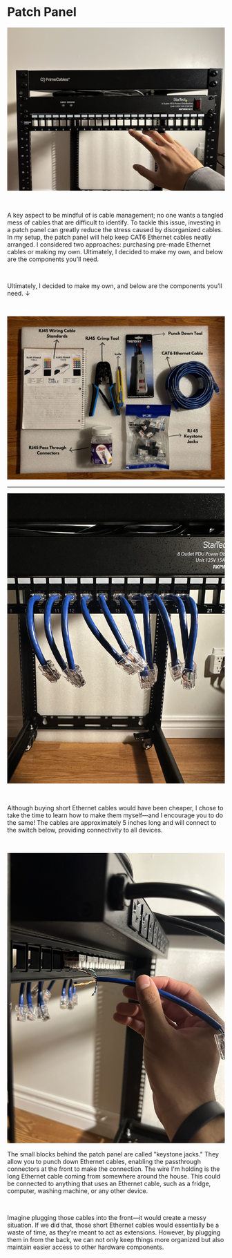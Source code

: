 # Patch Panel 
![Patch Panel](/IMAGES/PatchPanel.jpg)

<br>

<p>
A key aspect to be mindful of is cable management; no one wants a tangled mess of cables that are difficult to identify. To tackle this issue, investing in a patch panel can greatly reduce the stress caused by disorganized cables. In my setup, the patch panel will help keep CAT6 Ethernet cables neatly arranged. I considered two approaches: purchasing pre-made Ethernet cables or making my own. Ultimately, I decided to make my own, and below are the components you’ll need. 
</p>

<br>

<p> 
Ultimately, I decided to make my own, and below are the components you’ll need. ↓
</p>

<br> 

![Components](/IMAGES/Eth.jpg)
<hr> 

![Short Eth Cables](/IMAGES/ShortEth.jpg)

<br> 

<p>
Although buying short Ethernet cables would have been cheaper, I chose to take the time to learn how to make them myself—and I encourage you to do the same! The cables are approximately 5 inches long and will connect to the switch below, providing connectivity to all devices.
</p>

<br>

![Keystone Demo](/IMAGES/KeystoneDemo.jpg)

<p> 
The small blocks behind the patch panel are called "keystone jacks." They allow you to punch down Ethernet cables, enabling the passthrough connectors at the front to make the connection. The wire I'm holding is the long Ethernet cable coming from somewhere around the house. This could be connected to anything that uses an Ethernet cable, such as a fridge, computer, washing machine, or any other device.
</p>

<br>

<p> 
Imagine plugging those cables into the front—it would create a messy situation. If we did that, those short Ethernet cables would essentially be a waste of time, as they’re meant to act as extensions. However, by plugging them in from the back, we can not only keep things more organized but also maintain easier access to other hardware components.
</p>
